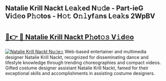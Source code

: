 ## Natalie Krill Nackt L𝚎a𝚔ed N𝚞𝚍e - Part-ieG Vi𝚍𝚎o P𝚑𝚘tos - H𝚘𝚝 O𝚗𝚕yf𝚊ns L𝚎a𝚔s 2WpBV

# <h2><a href="http://kf9ysy.oniu.top/?m=Natalie+Krill+Nackt">🔗👉 🔴 Natalie Krill Nackt P𝚑ot𝚘𝚜 V𝚒d𝚎o</a></h2>

[![Natalie Krill Nackt Nu𝚍e𝚜](https://i.imgur.com/0qMVB7G.gif)](http://kf9ysy.oniu.top/?m=Natalie+Krill+Nackt)
Web-based entertainer and multimedia designer Natalie Krill Nackt, recognized for disseminating dance and lifestyle knowledge through trending choreographies and compact videos. Gifted costume designer assistant Natalie Krill Nackt, famed for their exceptional skills and accomplishments in assisting costume designers.  
